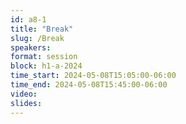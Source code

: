 ```yaml
---
id: a8-1
title: "Break"
slug: /Break
speakers:
format: session
block: h1-a-2024
time_start: 2024-05-08T15:05:00-06:00
time_end: 2024-05-08T15:45:00-06:00
video:
slides:
---
```


